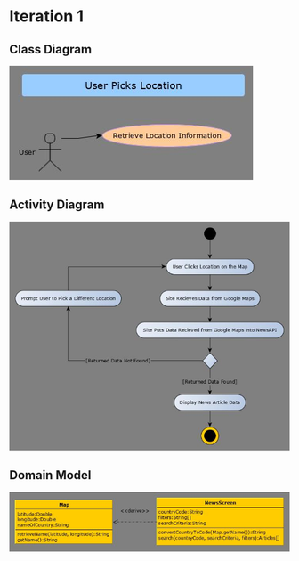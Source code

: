 # Iteration 1

## Class Diagram

![](./Images/user_picks_location_use_case.jpg)

## Activity Diagram

![](./Images/activity_diagram.jpg)

## Domain Model

![](./Images/map_news_class.jpg)
